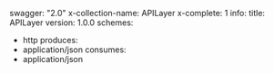 swagger: "2.0"
x-collection-name: APILayer
x-complete: 1
info:
  title: APILayer
  version: 1.0.0
schemes:
- http
produces:
- application/json
consumes:
- application/json